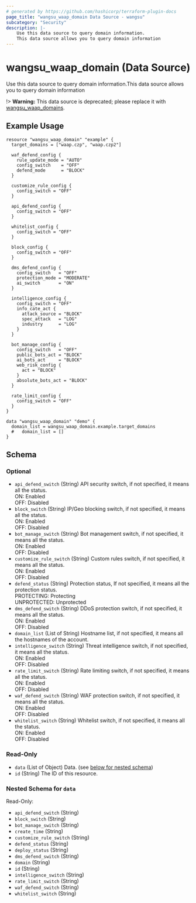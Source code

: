 ```yaml
---
# generated by https://github.com/hashicorp/terraform-plugin-docs
page_title: "wangsu_waap_domain Data Source - wangsu"
subcategory: "Security"
description: |-
    Use this data source to query domain information.
    This data source allows you to query domain information
---
```


# wangsu_waap_domain (Data Source)

Use this data source to query domain information.This data source allows you to query domain information

!> **Warning:** This data source is deprecated; please replace it with [wangsu_waap_domains](waap_domains.md).

## Example Usage

```hcl
resource "wangsu_waap_domain" "example" {
  target_domains = ["waap.czp", "waap.czp2"]

  waf_defend_config {
    rule_update_mode = "AUTO"
    config_switch    = "OFF"
    defend_mode      = "BLOCK"
  }

  customize_rule_config {
    config_switch = "OFF"
  }

  api_defend_config {
    config_switch = "OFF"
  }

  whitelist_config {
    config_switch = "OFF"
  }

  block_config {
    config_switch = "OFF"
  }

  dms_defend_config {
    config_switch   = "OFF"
    protection_mode = "MODERATE"
    ai_switch       = "ON"
  }

  intelligence_config {
    config_switch = "OFF"
    info_cate_act {
      attack_source = "BLOCK"
      spec_attack   = "LOG"
      industry      = "LOG"
    }
  }

  bot_manage_config {
    config_switch   = "OFF"
    public_bots_act = "BLOCK"
    ai_bots_act     = "BLOCK"
    web_risk_config {
      act = "BLOCK"
    }
    absolute_bots_act = "BLOCK"
  }

  rate_limit_config {
    config_switch = "OFF"
  }
}

data "wangsu_waap_domain" "demo" {
  domain_list = wangsu_waap_domain.example.target_domains
  #   domain_list = []
}
```



<!-- schema generated by tfplugindocs -->
## Schema

### Optional

- `api_defend_switch` (String) API security switch, if not specified, it means all the status.<br/>ON: Enabled<br/>OFF: Disabled
- `block_switch` (String) IP/Geo blocking switch, if not specified, it means all the status.<br/>ON: Enabled<br/>OFF: Disabled
- `bot_manage_switch` (String) Bot management switch, if not specified, it means all the status.<br/>ON: Enabled<br/>OFF: Disabled
- `customize_rule_switch` (String) Custom rules switch, if not specified, it means all the status.<br/>ON: Enabled<br/>OFF: Disabled
- `defend_status` (String) Protection status, If not specified, it means all the protection status.<br/>PROTECTING: Protecting<br/>UNPROTECTED: Unprotected
- `dms_defend_switch` (String) DDoS protection switch, if not specified, it means all the status.<br/>ON: Enabled<br/>OFF: Disabled
- `domain_list` (List of String) Hostname list, if not specified, it means all the hostnames of the account.
- `intelligence_switch` (String) Threat intelligence switch, if not specified, it means all the status.<br/>ON: Enabled<br/>OFF: Disabled
- `rate_limit_switch` (String) Rate limiting switch, if not specified, it means all the status.<br/>ON: Enabled<br/>OFF: Disabled
- `waf_defend_switch` (String) WAF protection switch, if not specified, it means all the status.<br/>ON: Enabled<br/>OFF: Disabled
- `whitelist_switch` (String) Whitelist switch, if not specified, it means all the status.<br/>ON: Enabled<br/>OFF: Disabled

### Read-Only

- `data` (List of Object) Data. (see [below for nested schema](#nestedatt--data))
- `id` (String) The ID of this resource.

<a id="nestedatt--data"></a>
### Nested Schema for `data`

Read-Only:

- `api_defend_switch` (String)
- `block_switch` (String)
- `bot_manage_switch` (String)
- `create_time` (String)
- `customize_rule_switch` (String)
- `defend_status` (String)
- `deploy_status` (String)
- `dms_defend_switch` (String)
- `domain` (String)
- `id` (String)
- `intelligence_switch` (String)
- `rate_limit_switch` (String)
- `waf_defend_switch` (String)
- `whitelist_switch` (String)
